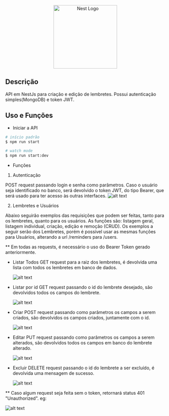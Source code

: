 <p align="center">
  <a href="http://nestjs.com/" target="blank"><img src="https://nestjs.com/img/logo-small.svg" width="200" alt="Nest Logo" /></a>
</p>

## Descrição

API em NestJs para criação e edição de lembretes. Possui autenticação simples(MongoDB) e token JWT.

## Uso e Funções

- Iniciar a API
```bash
# início padrão
$ npm run start

# watch mode
$ npm run start:dev
```
- Funções
1. Autenticação

  POST request passando login e senha como parâmetros. Caso o usuário seja identificado no banco, será devolvido o token JWT, do tipo Bearer, que será usado para ter acesso às outras interfaces.
  ![alt text](https://dickboon.sirv.com/Images/login.PNG)
  
2. Lembretes e Usuários

  Abaixo seguirão exemplos das requisições que podem ser feitas, tanto para os lembretes, quanto para os usuários. As funções são: listagem geral, listagem individual, criação, edição e remoção (CRUD). Os exemplos a seguir serão dos Lembretes, porém é possível usar as mesmas funções para Usuários, alterando a url /reminders para /users.

** Em todas as requests, é necessário o uso do Bearer Token gerado anteriormente.

- Listar Todos
  GET request para a raiz dos lembretes, é devolvida uma lista com todos os lembretes em banco de dados.
  
  ![alt text](https://dickboon.sirv.com/Images/list%20all%20reminders.PNG)

- Listar por id
  GET request passando o id do lembrete desejado, são devolvidos todos os campos do lembrete.
  
  ![alt text](https://dickboon.sirv.com/Images/list%20reminder%20by%20id.PNG)
  
- Criar
  POST request passando como parâmetros os campos a serem criados, são devolvidos os campos criados, juntamente com o id.
  
  ![alt text](https://dickboon.sirv.com/Images/create%20reminder.PNG)
  
- Editar
  PUT request passando como parâmetros os campos a serem alterados, são devolvidos todos os campos em banco do lembrete alterado.
  
  ![alt text](https://dickboon.sirv.com/Images/update%20reminder.PNG)
 
- Excluir
  DELETE request passando o id do lembrete a ser excluído, é devolvida uma mensagem de sucesso.
  
  ![alt text](https://dickboon.sirv.com/Images/delete%20with%20token.PNG)

** Caso algum request seja feita sem o token, retornará status 401 "Unauthorized". eg:

  ![alt text](https://dickboon.sirv.com/Images/delete%20without%20jwt%20token.PNG)
